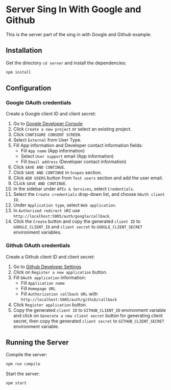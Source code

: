 # Server Sing In With Google and Github

This is the server part of the sing in with Google and Github example.

## Installation

Get the directory `cd server` and install the dependencies:

```bash
npm install
```

## Configuration

### Google OAuth credentials

Create a Google client ID and client secret:

1. Go to [Google Developer Console](https://console.developers.google.com)
2. Click `Create a new project` or select an existing project.
3. Click `CONFIGURE CONSENT SCREEN`.
4. Select `External` from User Type.
5. Fill App information and Developer contact information fields:
   - Fill `App name` (App information)
   - Select `User support` email (App information)
   - Fill `Email address` (Developer contact information)
6. Click `SAVE AND CONTINUE`.
7. Click `SAVE AND CONTINUE` in `Scopes` section.
8. Click `ADD USERS` button from `Test users` section and add the user email.
9. CLick `SAVE AND CONTINUE`.
10. In the sidebar under `APIs & Services`, select `Credentials`.
11. Select the `Create credentials` drop-down list, and choose `OAuth client ID`.
12. Under `Application type`, select `Web application`.
13. In `Authorized redirect URI` use `http://localhost:5005/auth/google/callback`.
14. Click the `Create` button and copy the generated `client ID` to `GOOGLE_CLIENT_ID` and `client secret` to `GOOGLE_CLIENT_SECRET` environment variables.

### Github OAuth credentials

Create a Github client ID and client secret:

1. Go to [Github Developer Settings](https://github.com/settings/developers)
2. Click on `Register a new application` button.
3. Fill `OAuth application` information:
   - Fill `Application name`
   - Fill `Homepage URL`
   - Fill `Authorization callback URL` with `http://localhost:5005/auth/github/callback`
4. Click `Register application` button.
5. Copy the generated `client ID` to `GITHUB_CLIENT_ID` environment variable and 
click on `Generate a new client secret` button for generating client secret, then copy the generated `client secret` to `GITHUB_CLIENT_SECRET` environment variable.

## Running the Server

Compile the server:

```bash
npm run compile
```

Start the server:

```bash
npm start
```

